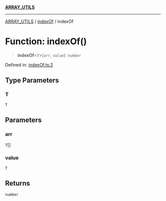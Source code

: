 [**ARRAY_UTILS**](../../README.md)

***

[ARRAY_UTILS](../../README.md) / [indexOf](../README.md) / indexOf

# Function: indexOf()

> **indexOf**\<`T`\>(`arr`, `value`): `number`

Defined in: [indexOf.ts:2](https://github.com/dailker/everyutil/blob/ed6336a7c6553ed095d55eb280ece446462248a8/src/array/indexOf.ts#L2)

## Type Parameters

### T

`T`

## Parameters

### arr

`T`[]

### value

`T`

## Returns

`number`
